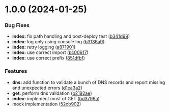 # 1.0.0 (2024-01-25)


### Bug Fixes

* **index:** fix path handling and post-deploy test ([b341d99](https://github.com/adobe/aem-certificate-provider/commit/b341d99212ccb135e5abafe968687e993d9e3a8a))
* **index:** log only using console.log ([b3136a9](https://github.com/adobe/aem-certificate-provider/commit/b3136a9c4d5f35f51cb64bfd1963cb8574b75d26))
* **index:** retry logging ([a871901](https://github.com/adobe/aem-certificate-provider/commit/a8719012e295cd10483a641d608ab389fd75a931))
* **index:** use correct import ([bc00617](https://github.com/adobe/aem-certificate-provider/commit/bc006170b94f5b113646b254a3c517f2d2680f20))
* **index:** use correct prefix ([851dfbf](https://github.com/adobe/aem-certificate-provider/commit/851dfbfe81c8c177ceb160435fcacc069a1a2009))


### Features

* **dns:** add function to validate a bunch of DNS records and report missing and unexpected errors ([d1ca3a2](https://github.com/adobe/aem-certificate-provider/commit/d1ca3a2af72d81c3e6e10a54aa4fbdcdb691b0ad))
* **get:** perform dns validation ([b2192ae](https://github.com/adobe/aem-certificate-provider/commit/b2192aec411414fa3ab6c4f82d09f258653ca531))
* **index:** implement most of GET ([bd3796a](https://github.com/adobe/aem-certificate-provider/commit/bd3796a26bd501058df42a5cfc5000879204be88))
* mock implementation ([52cb902](https://github.com/adobe/aem-certificate-provider/commit/52cb902b7aafc2435d7c86b98ff28a2520d75282))
